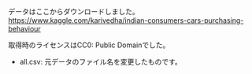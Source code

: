 データはここからダウンロードしました。
https://www.kaggle.com/karivedha/indian-consumers-cars-purchasing-behaviour

取得時のライセンスはCC0: Public Domainでした。

* all.csv: 元データのファイル名を変更したものです。
